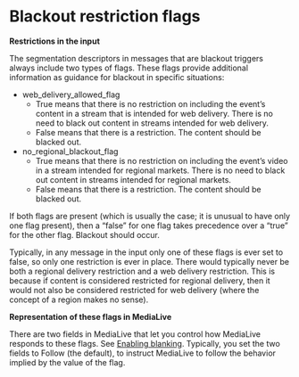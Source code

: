 # Blackout restriction flags<a name="blackout-restriction-flags"></a>

**Restrictions in the input**

The segmentation descriptors in messages that are blackout triggers always include two types of flags\. These flags provide additional information as guidance for blackout in specific situations:
+ web\_delivery\_allowed\_flag
  + True means that there is no restriction on including the event’s content in a stream that is intended for web delivery\. There is no need to black out content in streams intended for web delivery\. 
  + False means that there is a restriction\. The content should be blacked out\. 
+ no\_regional\_blackout\_flag
  + True means that there is no restriction on including the event’s video in a stream intended for regional markets\. There is no need to black out content in streams intended for regional markets\. 
  + False means that there is a restriction\. The content should be blacked out\.

If both flags are present \(which is usually the case; it is unusual to have only one flag present\), then a “false” for one flag takes precedence over a “true” for the other flag\. Blackout should occur\.

Typically, in any message in the input only one of these flags is ever set to false, so only one restriction is ever in place\. There would typically never be both a regional delivery restriction and a web delivery restriction\. This is because if content is considered restricted for regional delivery, then it would not also be considered restricted for web delivery \(where the concept of a region makes no sense\)\.

**Representation of these flags in MediaLive**

There are two fields in MediaLive that let you control how MediaLive responds to these flags\. See [Enabling blanking](procedure-to-enable-ad-avail-blanking.md)\. Typically, you set the two fields to Follow \(the default\), to instruct MediaLive to follow the behavior implied by the value of the flag\.